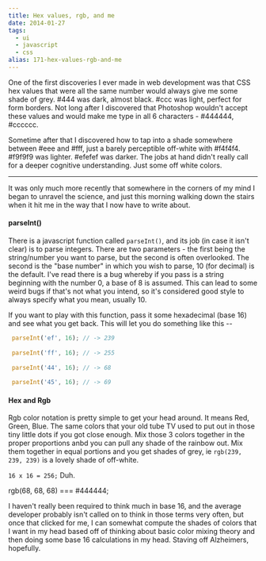 ```yaml
---
title: Hex values, rgb, and me
date: 2014-01-27
tags: 
  - ui
  - javascript
  - css
alias: 171-hex-values-rgb-and-me
---
```

One of the first discoveries I ever made in web development was that CSS hex values that were all the same number would always give me some shade of grey. #444 was dark, almost black. #ccc was light, perfect for form borders. Not long after I discovered that Photoshop wouldn't accept these values and would make me type in all 6 characters - #444444, #cccccc. 

Sometime after that I discovered how to tap into a shade somewhere between #eee and #fff, just a barely perceptible off-white with #f4f4f4. #f9f9f9 was lighter. #efefef was darker. The jobs at hand didn't really call for a deeper cognitive understanding. Just some off white colors.

---

It was only much more recently that somewhere in the corners of my mind I began to unravel the science, and just this morning walking down the stairs when it hit me in the way that I now have to write about.

#### parseInt()

There is a javascript function called `parseInt()`, and its job (in case it isn't clear) is to parse integers. There are two parameters - the first being the string/number you want to parse, but the second is often overlooked. The second is the "base number" in which you wish to parse, 10 (for decimal) is the default. I've read there is a bug whereby if you pass is a string beginning with the number 0, a base of 8 is assumed. This can lead to some weird bugs if that's not what you intend, so it's considered good style to always specify what you mean, usually 10. 

If you want to play with this function, pass it some hexadecimal (base 16) and see what you get back. This will let you do something like this --

~~~javascript
 parseInt('ef', 16); // -> 239
 
 parseInt('ff', 16); // -> 255
 
 parseInt('44', 16); // -> 68
 
 parseInt('45', 16); // -> 69
~~~

#### Hex and Rgb

Rgb color notation is pretty simple to get your head around. It means Red, Green, Blue. The same colors that your old tube TV used to put out in those tiny little dots if you got close enough. Mix those 3 colors together in the proper proportions anbd you can pull any shade of the rainbow out. Mix them together in equal portions and you get shades of grey, ie `rgb(239, 239, 239)` is a lovely shade of off-white. 

`16 x 16 = 256;` Duh.

rgb(68, 68, 68) === #444444;

I haven't really been required to think much in base 16, and the average developer probably isn't called on to think in those terms very often, but once that clicked for me, I can somewhat compute the shades of colors that I want in my head based off of thinking about basic color mixing theory and then doing some base 16 calculations in my head. Staving off Alzheimers, hopefully.